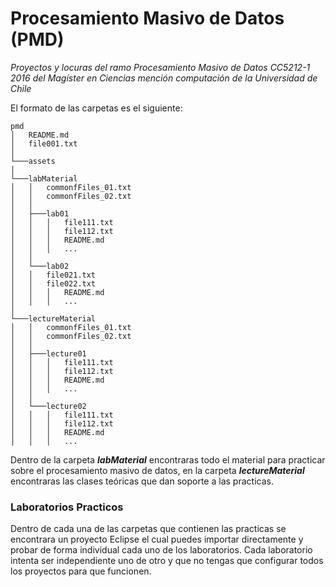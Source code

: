 # Procesamiento Masivo de Datos (PMD)

*Proyectos y locuras del ramo Procesamiento Masivo de Datos CC5212-1 2016 del Magíster en Ciencias mención computación de la Universidad de Chile* 

El formato de las carpetas es el siguiente:

```
pmd
│   README.md
│   file001.txt    
│
└───assets
│
└───labMaterial
│   │   commonfFiles_01.txt
│   │   commonfFiles_02.txt
│   │
│   ├───lab01
│   │   │   file111.txt
│   │   │   file112.txt
│   │   │   README.md
│   │   │   ...
│   │
│   └───lab02
│   │   file021.txt
│   │   file022.txt
│   │   │   README.md
│   │   │   ...
│
└───lectureMaterial
│   │   commonfFiles_01.txt
│   │   commonfFiles_02.txt
│   │
│   ├───lecture01
│   │   │   file111.txt
│   │   │   file112.txt
│   │   │   README.md
│   │   │   ...
│   │
│   └───lecture02
│   │   │   file111.txt
│   │   │   file112.txt
│   │   │   README.md
│   │   │   ...
```

Dentro de la carpeta ***labMaterial*** encontraras todo el material para practicar sobre el procesamiento masivo de datos, en la carpeta ***lectureMaterial*** encontraras las clases teóricas que dan soporte a las practicas. 

### Laboratorios Practicos

Dentro de cada una de las carpetas que contienen las practicas se encontrara un proyecto Eclipse el cual puedes importar directamente y probar de forma individual cada uno de los laboratorios. Cada laboratorio intenta ser independiente uno de otro y que no tengas que configurar todos los proyectos para que funcionen. 

